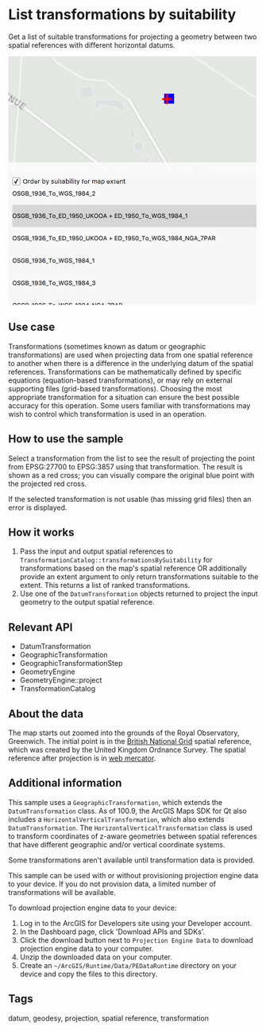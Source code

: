 # List transformations by suitability

Get a list of suitable transformations for projecting a geometry between two spatial references with different horizontal datums.

![](screenshot.png)

## Use case

Transformations (sometimes known as datum or geographic transformations) are used when projecting data from one spatial reference to another when there is a difference in the underlying datum of the spatial references. Transformations can be mathematically defined by specific equations (equation-based transformations), or may rely on external supporting files (grid-based transformations). Choosing the most appropriate transformation for a situation can ensure the best possible accuracy for this operation. Some users familiar with transformations may wish to control which transformation is used in an operation.

## How to use the sample

Select a transformation from the list to see the result of projecting the point from EPSG:27700 to EPSG:3857 using that transformation. The result is shown as a red cross; you can visually compare the original blue point with the projected red cross.

If the selected transformation is not usable (has missing grid files) then an error is displayed.

## How it works

1. Pass the input and output spatial references to `TransformationCatalog::transformationsBySuitability` for transformations based on the map's spatial reference OR additionally provide an extent argument to only return transformations suitable to the extent. This returns a list of ranked transformations.
2. Use one of the `DatumTransformation` objects returned to project the input geometry to the output spatial reference.

## Relevant API

* DatumTransformation
* GeographicTransformation
* GeographicTransformationStep
* GeometryEngine
* GeometryEngine::project
* TransformationCatalog

## About the data

The map starts out zoomed into the grounds of the Royal Observatory, Greenwich. The initial point is in the [British National Grid](https://epsg.io/27700) spatial reference, which was created by the United Kingdom Ordnance Survey. The spatial reference after projection is in [web mercator](https://epsg.io/3857).

## Additional information

This sample uses a `GeographicTransformation`, which extends the `DatumTransformation` class. As of 100.9, the ArcGIS Maps SDK for Qt also includes a `HorizontalVerticalTransformation`, which also extends `DatumTransformation`. The `HorizontalVerticalTransformation` class is used to transform coordinates of z-aware geometries between spatial references that have different geographic and/or vertical coordinate systems.

Some transformations aren't available until transformation data is provided.

This sample can be used with or without provisioning projection engine data to your device. If you do not provision data, a limited number of transformations will be available.

To download projection engine data to your device:
1. Log in to the ArcGIS for Developers site using your Developer account.
2. In the Dashboard page, click 'Download APIs and SDKs'.
3. Click the download button next to `Projection Engine Data` to download projection engine data to your computer.
4. Unzip the downloaded data on your computer.
5. Create an `~/ArcGIS/Runtime/Data/PEDataRuntime` directory on your device and copy the files to this directory.

## Tags

datum, geodesy, projection, spatial reference, transformation
